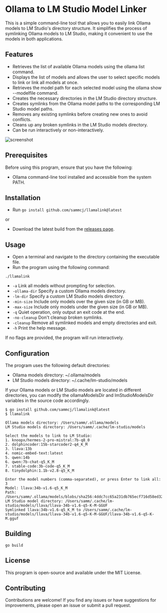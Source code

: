 # Ollama to LM Studio Model Linker

This is a simple command-line tool that allows you to easily link Ollama models to LM Studio's directory structure. It simplifies the process of symlinking Ollama models to LM Studio, making it convenient to use the models in both applications.

## Features

- Retrieves the list of available Ollama models using the ollama list command.
- Displays the list of models and allows the user to select specific models to link or link all models at once.
- Retrieves the model path for each selected model using the ollama show --modelfile command.
- Creates the necessary directories in the LM Studio directory structure.
- Creates symlinks from the Ollama model paths to the corresponding LM Studio model paths.
- Removes any existing symlinks before creating new ones to avoid conflicts.
- Cleans up any broken symlinks in the LM Studio models directory.
- Can be run interactively or non-interactively.

![screenshot](https://github.com/sammcj/llamalink/assets/862951/0131f98a-9940-434b-abcf-2594ab09709c)

## Prerequisites

Before using this program, ensure that you have the following:

- Ollama command-line tool installed and accessible from the system PATH.

## Installation

- Run `go install github.com/sammcj/llamalink@latest`

or

- Download the latest build from the [releases page](https://github.com/sammcj/llamalink/releases).

## Usage

- Open a terminal and navigate to the directory containing the executable file.
- Run the program using the following command:

```shell
./llamalink
```

- `-a` Link all models without prompting for selection.
- `-ollama-dir` Specify a custom Ollama models directory.
- `-lm-dir` Specify a custom LM Studio models directory.
- `-min-size` Include only models over the given size (in GB or MB).
- `-max-size` Include only models under the given size (in GB or MB).
- `-q` Quiet operation, only output an exit code at the end.
- `-no-cleanup` Don't cleanup broken symlinks.
- `-cleanup` Remove all symlinked models and empty directories and exit.
- `-h` Print the help message.

If no flags are provided, the program will run interactively.

## Configuration

The program uses the following default directories:

- Ollama models directory: ~/.ollama/models
- LM Studio models directory: ~/.cache/lm-studio/models

If your Ollama models or LM Studio models are located in different directories, you can modify the ollamaModelsDir and lmStudioModelsDir variables in the source code accordingly.

```plaintext
$ go install github.com/sammcj/llamalink@latest
$ llamalink

Ollama models directory: /Users/samm/.ollama/models
LM Studio models directory: /Users/samm/.cache/lm-studio/models

Select the models to link to LM Studio:
1. knoopx/hermes-2-pro-mistral:7b-q8_0
2. dolphincoder:15b-starcoder2-q4_K_M
3. llava:13b
4. nomic-embed-text:latest
5. qwen:14b
6. qwen:7b-chat-q5_K_M
7. stable-code:3b-code-q5_K_M
8. tinydolphin:1.1b-v2.8-q5_K_M

Enter the model numbers (comma-separated), or press Enter to link all: 3
Model: llava:34b-v1.6-q5_K_M
Path: /Users/samm/.ollama/models/blobs/sha256:4ddc7cc65a231db765ecf716d58ed3262e4496847eafcbcf80288fc2c552d9e6
LM Studio model directory: /Users/samm/.cache/lm-studio/models/llava/llava-34b-v1.6-q5-K-M-GGUF
Symlinked llava:34b-v1.6-q5_K_M to /Users/samm/.cache/lm-studio/models/llava/llava-34b-v1.6-q5-K-M-GGUF/llava-34b-v1.6-q5-K-M.gguf
```

## Building

```shell
go build
```

## License

This program is open-source and available under the MIT License.

## Contributing

Contributions are welcome! If you find any issues or have suggestions for improvements, please open an issue or submit a pull request.
